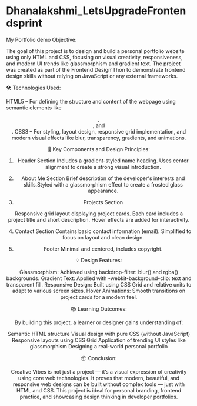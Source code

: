 # Dhanalakshmi_LetsUpgradeFrontendsprint
My Portfolio demo
Objective:

The goal of this project is to design and build a personal portfolio website using only HTML and CSS, focusing on visual creativity, responsiveness, and modern UI trends like glassmorphism and gradient text. The project was created as part of the Frontend Design’Thon to demonstrate frontend design skills without relying on JavaScript or any external frameworks.


🛠️ Technologies Used:

HTML5 – For defining the structure and content of the webpage using semantic elements like <header>, <section>, and <footer>.
CSS3 – For styling, layout design, responsive grid implementation, and modern visual effects like blur, transparency, gradients, and animations.


🧱 Key Components and Design Principles:

1. Header Section
Includes a gradient-styled name heading.
Uses center alignment to create a strong visual introduction.


2. About Me Section
Brief description of the developer's interests and skills.Styled with a glassmorphism effect to create a frosted glass appearance.


3. Projects Section

Responsive grid layout displaying project cards.
Each card includes a project title and short description.
Hover effects are added for interactivity.


4. Contact Section
Contains basic contact information (email).
Simplified to focus on layout and clean design.


5. Footer
Minimal and centered, includes copyright.



💡 Design Features:

Glassmorphism: Achieved using backdrop-filter: blur() and rgba() backgrounds.
Gradient Text: Applied with -webkit-background-clip: text and transparent fill.
Responsive Design: Built using CSS Grid and relative units to adapt to various screen sizes.
Hover Animations: Smooth transitions on project cards for a modern feel.



📚 Learning Outcomes:

By building this project, a learner or designer gains understanding of:

Semantic HTML structure
Visual design with pure CSS (without JavaScript)
Responsive layouts using CSS Grid
Application of trending UI styles like glassmorphism
Designing a real-world personal portfolio


📦 Conclusion:

Creative Vibes is not just a project — it’s a visual expression of creativity using core web technologies. It proves that modern, beautiful, and responsive web designs can be built without complex tools — just with HTML and CSS. This project is ideal for personal branding, frontend practice, and showcasing design thinking in developer portfolios.
